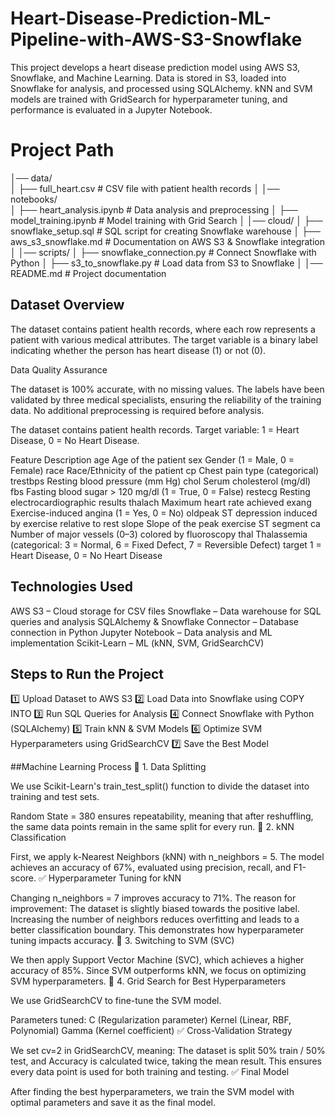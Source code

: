 # Heart-Disease-Prediction-ML-Pipeline-with-AWS-S3-Snowflake
This project develops a heart disease prediction model using AWS S3, Snowflake, and Machine Learning. Data is stored in S3, loaded into Snowflake for analysis, and processed using SQLAlchemy. kNN and SVM models are trained with GridSearch for hyperparameter tuning, and performance is evaluated in a Jupyter Notebook.


# Project Path
│── data/                          
│   ├── full_heart.csv              # CSV file with patient health records
│
│── notebooks/                     
│   ├── heart_analysis.ipynb        # Data analysis and preprocessing
│   ├── model_training.ipynb        # Model training with Grid Search
│
│── cloud/
│   ├── snowflake_setup.sql         # SQL script for creating Snowflake warehouse
│   ├── aws_s3_snowflake.md         # Documentation on AWS S3 & Snowflake integration
│
│── scripts/
│   ├── snowflake_connection.py     # Connect Snowflake with Python
│   ├── s3_to_snowflake.py          # Load data from S3 to Snowflake
│
│── README.md                       # Project documentation



## Dataset Overview

The dataset contains patient health records, where each row represents a patient with various medical attributes. The target variable is a binary label indicating whether the person has heart disease (1) or not (0).

Data Quality Assurance

The dataset is 100% accurate, with no missing values.
The labels have been validated by three medical specialists, ensuring the reliability of the training data.
No additional preprocessing is required before analysis.

The dataset contains patient health records.
Target variable: 1 = Heart Disease, 0 = No Heart Disease.

Feature	Description
age	Age of the patient
sex	Gender (1 = Male, 0 = Female)
race	Race/Ethnicity of the patient
cp	Chest pain type (categorical)
trestbps	Resting blood pressure (mm Hg)
chol	Serum cholesterol (mg/dl)
fbs	Fasting blood sugar > 120 mg/dl (1 = True, 0 = False)
restecg	Resting electrocardiographic results
thalach	Maximum heart rate achieved
exang	Exercise-induced angina (1 = Yes, 0 = No)
oldpeak	ST depression induced by exercise relative to rest
slope	Slope of the peak exercise ST segment
ca	Number of major vessels (0–3) colored by fluoroscopy
thal	Thalassemia (categorical: 3 = Normal, 6 = Fixed Defect, 7 = Reversible Defect)
target	1 = Heart Disease, 0 = No Heart Disease


## Technologies Used
AWS S3 – Cloud storage for CSV files
Snowflake – Data warehouse for SQL queries and analysis
SQLAlchemy & Snowflake Connector – Database connection in Python
Jupyter Notebook – Data analysis and ML implementation
Scikit-Learn – ML (kNN, SVM, GridSearchCV)


## Steps to Run the Project
1️⃣ Upload Dataset to AWS S3
2️⃣ Load Data into Snowflake using COPY INTO
3️⃣ Run SQL Queries for Analysis
4️⃣ Connect Snowflake with Python (SQLAlchemy)
5️⃣ Train kNN & SVM Models
6️⃣ Optimize SVM Hyperparameters using GridSearchCV
7️⃣ Save the Best Model

##Machine Learning Process
🔹 1. Data Splitting

We use Scikit-Learn's train_test_split() function to divide the dataset into training and test sets.

Random State = 380 ensures repeatability, meaning that after reshuffling, the same data points remain in the same split for every run.
🔹 2. kNN Classification

First, we apply k-Nearest Neighbors (kNN) with n_neighbors = 5.
The model achieves an accuracy of 67%, evaluated using precision, recall, and F1-score.
✅ Hyperparameter Tuning for kNN

Changing n_neighbors = 7 improves accuracy to 71%.
The reason for improvement:
The dataset is slightly biased towards the positive label.
Increasing the number of neighbors reduces overfitting and leads to a better classification boundary.
This demonstrates how hyperparameter tuning impacts accuracy.
🔹 3. Switching to SVM (SVC)

We then apply Support Vector Machine (SVC), which achieves a higher accuracy of 85%.
Since SVM outperforms kNN, we focus on optimizing SVM hyperparameters.
🔹 4. Grid Search for Best Hyperparameters

We use GridSearchCV to fine-tune the SVM model.

Parameters tuned:
C (Regularization parameter)
Kernel (Linear, RBF, Polynomial)
Gamma (Kernel coefficient)
✅ Cross-Validation Strategy

We set cv=2 in GridSearchCV, meaning:
The dataset is split 50% train / 50% test, and
Accuracy is calculated twice, taking the mean result.
This ensures every data point is used for both training and testing.
✅ Final Model

After finding the best hyperparameters, we train the SVM model with optimal parameters and save it as the final model.

